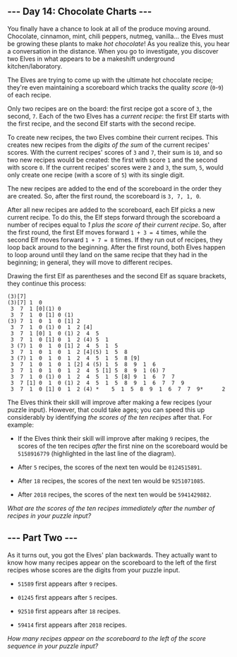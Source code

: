 ## --- Day 14: Chocolate Charts --- ##

You finally have a chance to look at all of the produce moving around.
Chocolate, cinnamon, mint, chili peppers, nutmeg, vanilla... the Elves
must be growing these plants to make *hot chocolate*! As you realize
this, you hear a conversation in the distance. When you go to
investigate, you discover two Elves in what appears to be a makeshift
underground kitchen/laboratory.

The Elves are trying to come up with the ultimate hot chocolate recipe;
they're even maintaining a scoreboard which tracks the quality *score*
(`0`-`9`) of each recipe.

Only two recipes are on the board: the first recipe got a score of `3`,
the second, `7`. Each of the two Elves has a *current recipe*: the
first Elf starts with the first recipe, and the second Elf starts with
the second recipe.

To create new recipes, the two Elves combine their current recipes.
This creates new recipes from the *digits of the sum* of the current
recipes' scores. With the current recipes' scores of `3` and `7`, their
sum is `10`, and so two new recipes would be created: the first with
score `1` and the second with score `0`. If the current recipes' scores
were `2` and `3`, the sum, `5`, would only create one recipe (with a
score of `5`) with its single digit.

The new recipes are added to the end of the scoreboard in the order
they are created. So, after the first round, the scoreboard is `3, 7,
1, 0`.

After all new recipes are added to the scoreboard, each Elf picks a new
current recipe. To do this, the Elf steps forward through the
scoreboard a number of recipes equal to *1 plus the score of their
current recipe*. So, after the first round, the first Elf moves forward
`1 + 3 = 4` times, while the second Elf moves forward `1 + 7 = 8`
times. If they run out of recipes, they loop back around to the
beginning. After the first round, both Elves happen to loop around
until they land on the same recipe that they had in the beginning; in
general, they will move to different recipes.

Drawing the first Elf as parentheses and the second Elf as square
brackets, they continue this process:

    (3)[7]
    (3)[7] 1  0 
     3  7  1 [0](1) 0 
     3  7  1  0 [1] 0 (1)
    (3) 7  1  0  1  0 [1] 2 
     3  7  1  0 (1) 0  1  2 [4]
     3  7  1 [0] 1  0 (1) 2  4  5 
     3  7  1  0 [1] 0  1  2 (4) 5  1 
     3 (7) 1  0  1  0 [1] 2  4  5  1  5 
     3  7  1  0  1  0  1  2 [4](5) 1  5  8 
     3 (7) 1  0  1  0  1  2  4  5  1  5  8 [9]
     3  7  1  0  1  0  1 [2] 4 (5) 1  5  8  9  1  6 
     3  7  1  0  1  0  1  2  4  5 [1] 5  8  9  1 (6) 7 
     3  7  1  0 (1) 0  1  2  4  5  1  5 [8] 9  1  6  7  7 
     3  7 [1] 0  1  0 (1) 2  4  5  1  5  8  9  1  6  7  7  9 
     3  7  1  0 [1] 0  1  2 (4) *    5  1  5  8  9  1  6  7  7  9*      2 

The Elves think their skill will improve after making a few recipes
(your puzzle input). However, that could take ages; you can speed this
up considerably by identifying *the scores of the ten recipes* after
that. For example:

  * If the Elves think their skill will improve after making `9`
    recipes, the scores of the ten recipes *after* the first nine on
    the scoreboard would be `5158916779` (highlighted in the last line
    of the diagram).

  * After `5` recipes, the scores of the next ten would be `0124515891`.

  * After `18` recipes, the scores of the next ten would be `9251071085`.

  * After `2018` recipes, the scores of the next ten would be `5941429882`.

*What are the scores of the ten recipes immediately after the number of
recipes in your puzzle input?*

## --- Part Two --- ##

As it turns out, you got the Elves' plan backwards. They actually want
to know how many recipes appear on the scoreboard to the left of the
first recipes whose scores are the digits from your puzzle input.

  * `51589` first appears after `9` recipes.

  * `01245` first appears after `5` recipes.

  * `92510` first appears after `18` recipes.

  * `59414` first appears after `2018` recipes.

*How many recipes appear on the scoreboard to the left of the score
sequence in your puzzle input?*
